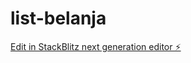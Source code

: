 # list-belanja

[Edit in StackBlitz next generation editor ⚡️](https://stackblitz.com/~/github.com/RidwanCahyaa/list-belanja)